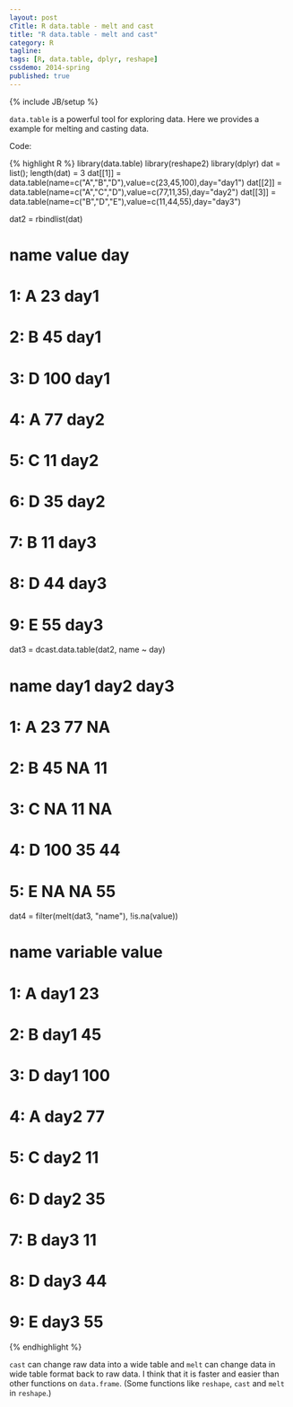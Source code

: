 ```yaml
---
layout: post
cTitle: R data.table - melt and cast
title: "R data.table - melt and cast"
category: R
tagline:
tags: [R, data.table, dplyr, reshape]
cssdemo: 2014-spring
published: true
---
```

{% include JB/setup %}

`data.table` is a powerful tool for exploring data.
Here we provides a example for melting and casting data.

<!-- more -->

Code:

{% highlight R %}
library(data.table)
library(reshape2)
library(dplyr)
dat = list(); length(dat) = 3
dat[[1]] = data.table(name=c("A","B","D"),value=c(23,45,100),day="day1")
dat[[2]] = data.table(name=c("A","C","D"),value=c(77,11,35),day="day2")
dat[[3]] = data.table(name=c("B","D","E"),value=c(11,44,55),day="day3")

dat2 = rbindlist(dat)
#    name value  day
# 1:    A    23 day1
# 2:    B    45 day1
# 3:    D   100 day1
# 4:    A    77 day2
# 5:    C    11 day2
# 6:    D    35 day2
# 7:    B    11 day3
# 8:    D    44 day3
# 9:    E    55 day3
dat3 = dcast.data.table(dat2, name ~ day)
#    name day1 day2 day3
# 1:    A   23   77   NA
# 2:    B   45   NA   11
# 3:    C   NA   11   NA
# 4:    D  100   35   44
# 5:    E   NA   NA   55
dat4 = filter(melt(dat3, "name"), !is.na(value))
#    name variable value
# 1:    A     day1    23
# 2:    B     day1    45
# 3:    D     day1   100
# 4:    A     day2    77
# 5:    C     day2    11
# 6:    D     day2    35
# 7:    B     day3    11
# 8:    D     day3    44
# 9:    E     day3    55
{% endhighlight %}

`cast` can change raw data into a wide table and `melt` can change data in wide table format back to raw data. I think that it is faster and easier than other functions on `data.frame`. (Some functions like `reshape`, `cast` and `melt` in `reshape`.)


